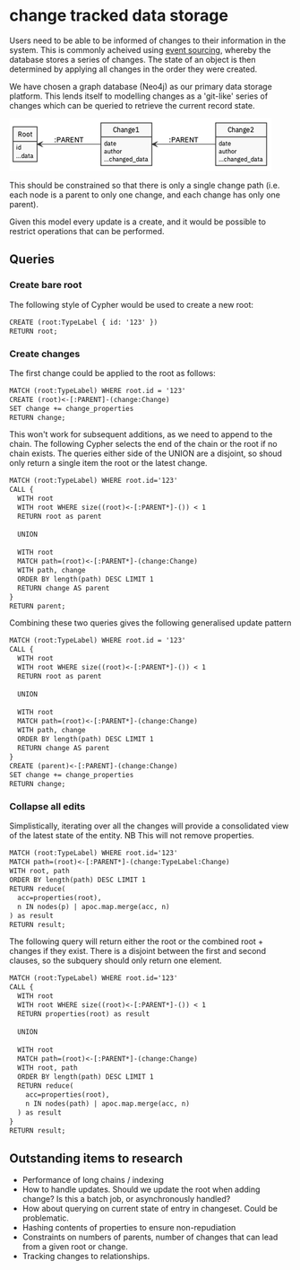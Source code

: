 # change tracked data storage

Users need to be able to be informed of changes to their information in the system. This is commonly acheived using [event sourcing](https://martinfowler.com/eaaDev/EventSourcing.html), whereby the database stores a series of changes. The state of an object is then determined by applying all changes in the order they were created.

We have chosen a graph database \(Neo4j\) as our primary data storage platform. This lends itself to modelling changes as a 'git-like' series of changes which can be queried to retrieve the current record state.

![](../.gitbook/assets/event-sourcing.png)

This should be constrained so that there is only a single change path \(i.e. each node is a parent to only one change, and each change has only one parent\).

Given this model every update is a create, and it would be possible to restrict operations that can be performed.

## Queries

### Create bare root

The following style of Cypher would be used to create a new root:

```text
CREATE (root:TypeLabel { id: '123' })
RETURN root;
```

### Create changes

The first change could be applied to the root as follows:

```text
MATCH (root:TypeLabel) WHERE root.id = '123'
CREATE (root)<-[:PARENT]-(change:Change)
SET change += change_properties
RETURN change;
```

This won't work for subsequent additions, as we need to append to the chain. The following Cypher selects the end of the chain or the root if no chain exists. The queries either side of the UNION are a disjoint, so shoud only return a single item the root or the latest change.

```text
MATCH (root:TypeLabel) WHERE root.id='123'
CALL {
  WITH root
  WITH root WHERE size((root)<-[:PARENT*]-()) < 1
  RETURN root as parent

  UNION

  WITH root
  MATCH path=(root)<-[:PARENT*]-(change:Change)
  WITH path, change
  ORDER BY length(path) DESC LIMIT 1
  RETURN change AS parent
}
RETURN parent;
```

Combining these two queries gives the following generalised update pattern

```text
MATCH (root:TypeLabel) WHERE root.id = '123'
CALL {
  WITH root
  WITH root WHERE size((root)<-[:PARENT*]-()) < 1
  RETURN root as parent

  UNION

  WITH root
  MATCH path=(root)<-[:PARENT*]-(change:Change)
  WITH path, change
  ORDER BY length(path) DESC LIMIT 1
  RETURN change AS parent
}
CREATE (parent)<-[:PARENT]-(change:Change)
SET change += change_properties
RETURN change;
```

### Collapse all edits

Simplistically, iterating over all the changes will provide a consolidated view of the latest state of the entity. NB This will not remove properties.

```text
MATCH (root:TypeLabel) WHERE root.id='123'
MATCH path=(root)<-[:PARENT*]-(change:TypeLabel:Change)
WITH root, path
ORDER BY length(path) DESC LIMIT 1
RETURN reduce(
  acc=properties(root),
  n IN nodes(p) | apoc.map.merge(acc, n)
) as result  
RETURN result;
```

The following query will return either the root or the combined root + changes if they exist. There is a disjoint between the first and second clauses, so the subquery should only return one element. 

```text
MATCH (root:TypeLabel) WHERE root.id='123'
CALL {
  WITH root
  WITH root WHERE size((root)<-[:PARENT*]-()) < 1
  RETURN properties(root) as result

  UNION

  WITH root
  MATCH path=(root)<-[:PARENT*]-(change:Change)
  WITH root, path
  ORDER BY length(path) DESC LIMIT 1
  RETURN reduce(
  	acc=properties(root),
    n IN nodes(path) | apoc.map.merge(acc, n)
  ) as result
}
RETURN result;
```

## Outstanding items to research

* Performance of long chains / indexing
* How to handle updates. Should we update the root when adding change? Is this a batch job, or asynchronously handled?
* How about querying on current state of entry in changeset. Could be problematic.
* Hashing contents of properties to ensure non-repudiation
* Constraints on numbers of parents, number of changes that can lead from a given root or change. 
* Tracking changes to relationships.



